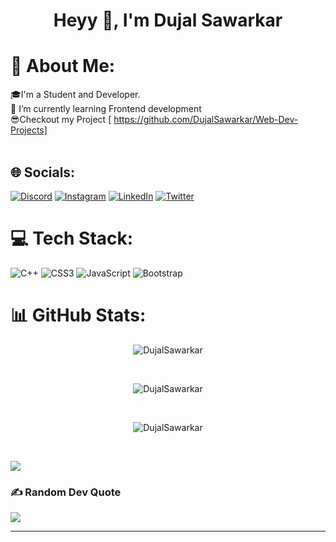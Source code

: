 <h1 align="center">Heyy 👋, I'm Dujal Sawarkar</h1>




# 💫 About Me:
🎓I'm a Student and Developer.<br>🌱 I’m currently learning Frontend development<br>😎Checkout my Project [ https://github.com/DujalSawarkar/Web-Dev-Projects]<br><br>


## 🌐 Socials:
[![Discord](https://img.shields.io/badge/Discord-%237289DA.svg?logo=discord&logoColor=white)](https://discord.gg/dujal#4079) [![Instagram](https://img.shields.io/badge/Instagram-%23E4405F.svg?logo=Instagram&logoColor=white)](https://instagram.com/dujalsawarkar_) [![LinkedIn](https://img.shields.io/badge/LinkedIn-%230077B5.svg?logo=linkedin&logoColor=white)](https://linkedin.com/in/dujalsawarkar) [![Twitter](https://img.shields.io/badge/Twitter-%231DA1F2.svg?logo=Twitter&logoColor=white)](https://twitter.com/@dujal_sawarkar) 

# 💻 Tech Stack:
![C++](https://img.shields.io/badge/c++-%2300599C.svg?style=plastic&logo=c%2B%2B&logoColor=white) ![CSS3](https://img.shields.io/badge/css3-%231572B6.svg?style=plastic&logo=css3&logoColor=white) ![JavaScript](https://img.shields.io/badge/javascript-%23323330.svg?style=plastic&logo=javascript&logoColor=%23F7DF1E) ![Bootstrap](https://img.shields.io/badge/bootstrap-%23563D7C.svg?style=plastic&logo=bootstrap&logoColor=white)
# 📊 GitHub Stats:

  
<div><p align="center"><img src="https://github-readme-stats.vercel.app/api?username=DujalSawarkar&theme=tokyonight&hide_border=false&include_all_commits=false&count_private=false" alt="DujalSawarkar"></p></div><br/>
<div><p align="center"><img src="https://github-readme-streak-stats.herokuapp.com/?user=DujalSawarkar&theme=tokyonight&hide_border=false" alt="DujalSawarkar"></p></div>
<br/>
<div><p align="center"><img src="https://github-readme-stats.vercel.app/api/top-langs/?username=DujalSawarkar&theme=tokyonight&hide_border=false&include_all_commits=false&count_private=false&layout=compact" alt="DujalSawarkar"></p></div>
<br>

[![](https://visitcount.itsvg.in/api?id=DujalSawarkar&icon=0&color=0)](https://visitcount.itsvg.in)





### ✍️ Random Dev Quote
![](https://quotes-github-readme.vercel.app/api?type=horizontal&theme=tokyonight)

---


<!-- Proudly created with GPRM ( https://gprm.itsvg.in ) -->
